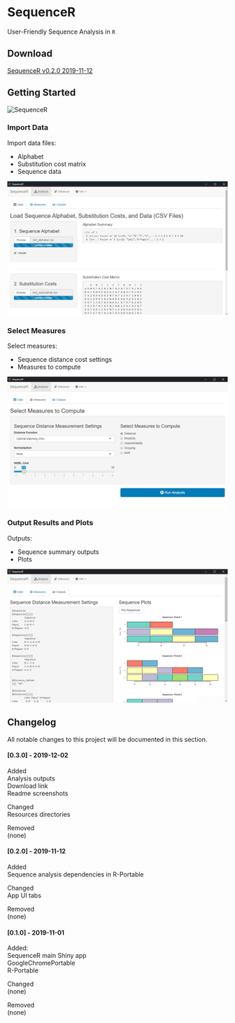 **SequenceR**  
==============

User-Friendly Sequence Analysis in `R`

## Download

[SequenceR v0.2.0 2019-11-12](https://drive.google.com/file/d/1w94bUbP7NhzbSSg9DLZNqnQPIxvt7BIX/view?usp=sharing, 'SequenceR v0.2.0')


## Getting Started

![SequenceR](/_img/tutorial_screenvid_analysis_v1.gif "SequenceR")

### Import Data

Import data files:
- Alphabet
- Substitution cost matrix
- Sequence data

[![](/_img/readme_analysis_data_import.png "Import data files")](#)

### Select Measures

Select measures: 
- Sequence distance cost settings
- Measures to compute

[![](/_img/readme_analysis_measures.png "Measures")](#)

### Output Results and Plots

Outputs: 
- Sequence summary outputs
- Plots

[![](/_img/readme_analysis_outputs.png "Outputs")](#)



## Changelog

All notable changes to this project will be documented in this section.

#### [0.3.0] - 2019-12-02
Added<br>
Analysis outputs<br>
Download link<br>
Readme screenshots<br>

Changed<br>
Resources directories<br>

Removed<br>
(none)<br>


#### [0.2.0] - 2019-11-12
Added<br>
Sequence analysis dependencies in R-Portable<br>

Changed<br>
App UI tabs<br>

Removed<br>
(none)<br>


#### [0.1.0] - 2019-11-01

Added:<br>
SequenceR main Shiny app<br>
GoogleChromePortable<br>
R-Portable<br>

Changed<br>
(none)<br>

Removed<br>
(none)<br>

